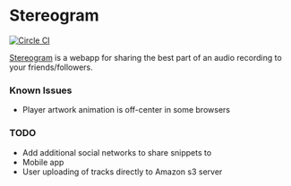 Stereogram
==========

[![Circle CI](https://circleci.com/gh/raccoons-2014/stereogram.svg?style=svg)](https://circleci.com/gh/raccoons-2014/stereogram)

[Stereogram] is a webapp for sharing the best part of an audio recording to your friends/followers.

### Known Issues
- Player artwork animation is off-center in some browsers

### TODO
- Add additional social networks to share snippets to
- Mobile app
- User uploading of tracks directly to Amazon s3 server

[Stereogram]: http://stere-o-gram.herokuapp.com/
[Soundcloud]: https://soundcloud.com/
